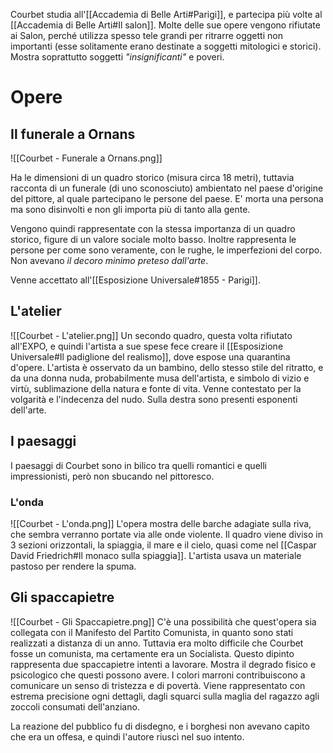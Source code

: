 Courbet studia all'[[Accademia di Belle Arti#Parigi]], e partecipa più volte al [[Accademia di Belle Arti#Il salon]].
Molte delle sue opere vengono rifiutate ai Salon, perché utilizza spesso tele grandi per ritrarre oggetti non importanti (esse solitamente erano destinate a soggetti mitologici e storici). Mostra soprattutto soggetti *"insignificanti"* e poveri.
# Opere
## Il funerale a Ornans
![[Courbet - Funerale a Ornans.png]]

Ha le dimensioni di un quadro storico (misura circa 18 metri), tuttavia racconta di un funerale (di uno sconosciuto) ambientato nel paese d'origine del pittore, al quale partecipano le persone del paese. E' morta una persona ma sono disinvolti e non gli importa più di tanto alla gente.

Vengono quindi rappresentate con la stessa importanza di un quadro storico, figure di un valore sociale molto basso.
Inoltre rappresenta le persone per come sono veramente, con le rughe, le imperfezioni del corpo. Non avevano *il decoro minimo preteso dall'arte*.

Venne accettato all'[[Esposizione Universale#1855 - Parigi]].
## L'atelier
![[Courbet - L'atelier.png]]
Un secondo quadro, questa volta rifiutato all'EXPO, e quindi l'artista a sue spese fece creare il [[Esposizione Universale#Il padiglione del realismo]], dove espose una quarantina d'opere.
L'artista è osservato da un bambino, dello stesso stile del ritratto, e da una donna nuda, probabilmente musa dell'artista, e simbolo di vizio e virtù, sublimazione della natura e fonte di vita.
Venne contestato per la volgarità e l'indecenza del nudo.
Sulla destra sono presenti esponenti dell'arte.
## I paesaggi
I paesaggi di Courbet sono in bilico tra quelli romantici e quelli impressionisti, però non sbucando nel pittoresco.
### L'onda
![[Courbet - L'onda.png]]
L'opera mostra delle barche adagiate sulla riva, che sembra verranno portate via alle onde violente.
Il quadro viene diviso in 3 sezioni orizzontali, la spiaggia, il mare e il cielo, quasi come nel [[Caspar David Friedrich#Il monaco sulla spiaggia]].
L'artista usava un materiale pastoso per rendere la spuma.
## Gli spaccapietre
![[Courbet - Gli Spaccapietre.png]]
C'è una possibilità che quest'opera sia collegata con il Manifesto del Partito Comunista, in quanto sono stati realizzati a distanza di un anno. Tuttavia era molto difficile che Courbet fosse un comunista, ma certamente era un Socialista.
Questo dipinto rappresenta due spaccapietre intenti a lavorare. Mostra il degrado fisico e psicologico che questi possono avere. I colori marroni contribuiscono a comunicare un senso di tristezza e di povertà.
Viene rappresentato con estrema precisione ogni dettagli, dagli squarci sulla maglia del ragazzo agli zoccoli consumati dell'anziano.

La reazione del pubblico fu di disdegno, e i borghesi non avevano capito che era un offesa, e quindi l'autore riuscì nel suo intento.